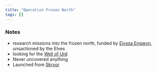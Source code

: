 ```yaml
---
title: "Operation Frozen North"
tags: []
---
```


### Notes

-  research missions into the frozen north, funded by [Elyssa Engwyn](posts/NPCs/Elyssa%20Engwyn.md), unsactioned by the Elves
- looking for the [Well of Urd](posts/Objects/Well%20of%20Urd.md)
- Never uncovered anything
- Launched from [Skrvor](posts/Places/Skrvor.md)